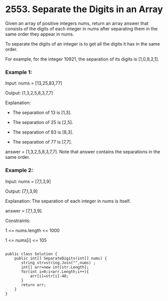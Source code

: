 # 2553. Separate the Digits in an Array

Given an array of positive integers nums, return an array answer that consists of the digits of each integer in nums after separating them in the same order they appear in nums.

To separate the digits of an integer is to get all the digits it has in the same order.

For example, for the integer 10921, the separation of its digits is [1,0,9,2,1].
 

### Example 1:

Input: nums = [13,25,83,77]

Output: [1,3,2,5,8,3,7,7]

Explanation: 

- The separation of 13 is [1,3].

- The separation of 25 is [2,5].
  
- The separation of 83 is [8,3].
  
- The separation of 77 is [7,7].
  
answer = [1,3,2,5,8,3,7,7]. Note that answer contains the separations in the same order.

### Example 2:

Input: nums = [7,1,3,9]

Output: [7,1,3,9]

Explanation: The separation of each integer in nums is itself.

answer = [7,1,3,9].
 

Constraints:

1 <= nums.length <= 1000

1 <= nums[i] <= 105

```

public class Solution {
    public int[] SeparateDigits(int[] nums) {
       string str=string.Join("",nums) ;
       int[] arr=new int[str.Length];
       for(int i=0;i<arr.Length;i++){
           arr[i]=str[i]-48;
       }
       return arr;
    }
}
```
